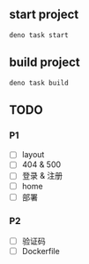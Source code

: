 ## start project
```
deno task start
```

## build project
```
deno task build
```

## TODO
### P1
- [ ] layout
- [ ] 404 & 500
- [ ] 登录 & 注册
- [ ] home
- [ ] 部署

### P2
- [ ] 验证码
- [ ] Dockerfile